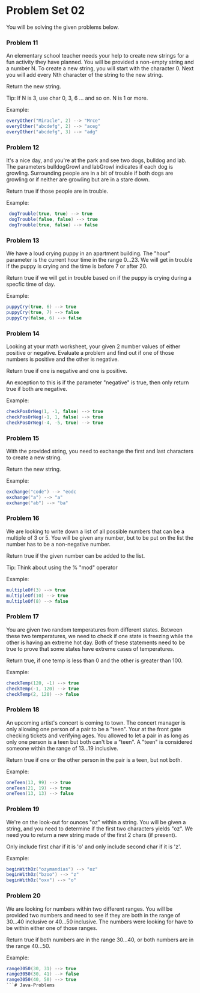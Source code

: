 # Problem Set 02

You will be solving the given problems below.

### Problem 11
An elementary school teacher needs your help to create new strings for a fun activity they have planned. You will be 
provided a non-empty string and a number N. To create a new string, you will start with the character 0. Next you will 
add every Nth character of the string to the new string. 

Return the new string.

Tip: If N is 3, use char 0, 3, 6 ... and so on. N is 1 or more.

Example:
```java
everyOther("Miracle", 2) --> "Mrce"
everyOther("abcdefg", 2) --> "aceg"
everyOther("abcdefg", 3) --> "adg"
```
### Problem 12
It's a nice day, and you're at the park and see two dogs, bulldog and lab.
The parameters bulldogGrowl and labGrowl indicates if each dog is growling.
Surrounding people are in a bit of trouble if both dogs are growling or if neither are growling but are in a stare down.

Return true if those people are in trouble.

Example:
```java
 dogTrouble(true, true) --> true
 dogTrouble(false, false) --> true
 dogTrouble(true, false) --> false
```
### Problem 13
We have a loud crying puppy in an apartment building. The "hour" parameter is the current hour time
in the range 0...23. We will get in trouble if the puppy is crying and the time is before 7 or after 20.

Return true if we will get in trouble based on if the puppy is crying during a specfic time of day.

Example:
```java
puppyCry(true, 6) --> true
puppyCry(true, 7) --> false
puppyCry(false, 6) --> false
```
### Problem 14
Looking at your math worksheet, your given 2 number values of either positive or negative.
Evaluate a problem and find out if one of those numbers is positive and the other is negative.

Return true if one is negative and one is positive.

An exception to this is if the parameter "negative" is true, then only return true if both are negative.

Example:
```java
checkPosOrNeg(1, -1, false) --> true
checkPosOrNeg(-1, 1, false) --> true
checkPosOrNeg(-4, -5, true) --> true
```
### Problem 15
With the provided string, you need to exchange the first and last characters to create a new string.

Return the new string.

Example:
```java
exchange("code") --> "eodc
exchange("a") --> "a"
exchange("ab") --> "ba"
```
### Problem 16
We are looking to write down a list of all possible numbers that can be a
multiple of 3 or 5.
You will be given any number, but to be put on the list the number has to be a non-negative number.

Return true if the given number can be added to the list.
    
Tip: Think about using the % "mod" operator
    
Example:
```java
multipleOf(3) --> true
multipleOf(10) --> true
multipleOf(8) --> false
```
### Problem 17
You are given two random temperatures from different states.
Between these two temperatures, we need to check if one state is freezing while the other is having an extreme hot day.
Both of these statements need to be true to prove that some states have extreme cases of temperatures.

Return true, if one temp is less than 0 and the other is greater than 100.

Example:
```java
checkTemp(120, -1) --> true
checkTemp(-1, 120) --> true
checkTemp(2, 120) --> false
```
### Problem 18
An upcoming artist's concert is coming to town.
The concert manager is only allowing one person of a pair to be a "teen".
Your at the front gate checking tickets and verifying ages.
You allowed to let a pair in as long as only one person is a teen but both can't be a "teen".
A "teen" is considered someone within the range of 13...19 inclusive.

Return true if one or the other person in the pair is a teen, but not both.

Example:
```java
oneTeen(13, 99) --> true
oneTeen(21, 19) --> true
oneTeen(13, 13) --> false
```
### Problem 19
We're on the look-out for ounces "oz" within a string. You will be given a string,
and you need to determine if the first two characters yields "oz".
We need you to return a new string made of the first 2 chars (if present).

Only include first char if it is 'o' and only include second char if it is 'z'.

Example:
```java
beginWithOz("ozymandias") --> "oz"
beginWithOz("bzoo") --> "z"
beginWithOz("oxx") --> "o"
```
### Problem 20
We are looking for numbers within two different ranges. You will be provided two numbers
and need to see if they are both in the range of 30...40 inclusive or 40...50 inclusive.
The numbers were looking for have to be within either one of those ranges.

Return true if both numbers are in the range 30...40, or both numbers are in the range 40...50.

Example:
```java
range3050(30, 31) --> true
range3050(30, 41) --> false
range3050(40, 50) --> true
```# Java-Problems
